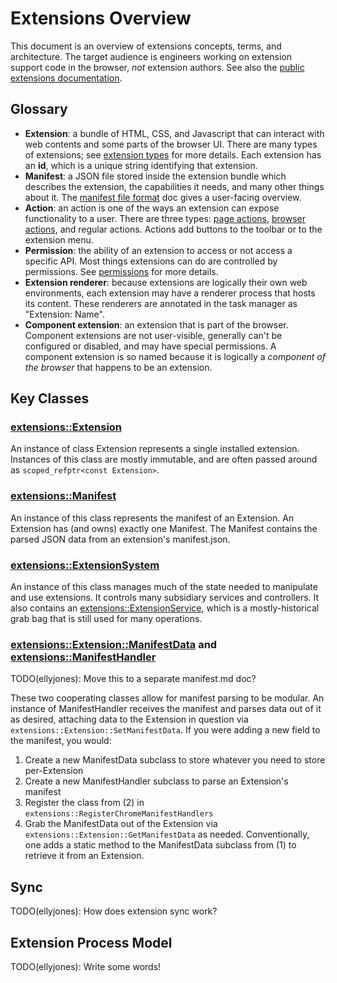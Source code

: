 # Extensions Overview

This document is an overview of extensions concepts, terms, and architecture.
The target audience is engineers working on extension support code in the
browser, *not* extension authors. See also the [public extensions
documentation].

## Glossary

* **Extension**: a bundle of HTML, CSS, and Javascript that can interact with
  web contents and some parts of the browser UI. There are many types of
  extensions; see [extension types] for more details. Each extension has an
  **id**, which is a unique string identifying that extension.
* **Manifest**: a JSON file stored inside the extension bundle which describes
  the extension, the capabilities it needs, and many other things about it. The
  [manifest file format] doc gives a user-facing overview.
* **Action**: an action is one of the ways an extension can expose
  functionality to a user. There are three types: [page actions],
  [browser actions], and regular actions. Actions add buttons to the toolbar or
  to the extension menu.
* **Permission**: the ability of an extension to access or not access a specific
  API. Most things extensions can do are controlled by permissions. See
  [permissions] for more details.
* **Extension renderer**: because extensions are logically their own web
  environments, each extension may have a renderer process that hosts its
  content. These renderers are annotated in the task manager as
  "Extension: Name".
* **Component extension**: an extension that is part of the browser. Component
  extensions are not user-visible, generally can't be configured or disabled,
  and may have special permissions. A component extension is so named because it
  is logically a *component of the browser* that happens to be an extension.

## Key Classes

### [extensions::Extension]

An instance of class Extension represents a single installed extension.
Instances of this class are mostly immutable, and are often passed around as
`scoped_refptr<const Extension>`.

### [extensions::Manifest]

An instance of this class represents the manifest of an Extension. An Extension
has (and owns) exactly one Manifest. The Manifest contains the parsed JSON data
from an extension's manifest.json.

### [extensions::ExtensionSystem]

An instance of this class manages much of the state needed to manipulate and use
extensions. It controls many subsidiary services and controllers. It also
contains an [extensions::ExtensionService], which is a mostly-historical grab
bag that is still used for many operations.

### [extensions::Extension::ManifestData] and [extensions::ManifestHandler]

TODO(ellyjones): Move this to a separate manifest.md doc?

These two cooperating classes allow for manifest parsing to be modular. An
instance of ManifestHandler receives the manifest and parses data out of it as
desired, attaching data to the Extension in question via
`extensions::Extension::SetManifestData`. If you were adding a new field to the
manifest, you would:

1. Create a new ManifestData subclass to store whatever you need to store
   per-Extension
2. Create a new ManifestHandler subclass to parse an Extension's manifest
3. Register the class from (2) in `extensions::RegisterChromeManifestHandlers`
4. Grab the ManifestData out of the Extension via
   `extensions::Extension::GetManifestData` as needed. Conventionally, one adds
   a static method to the ManifestData subclass from (1) to retrieve it from an
   Extension.

## Sync

TODO(ellyjones): How does extension sync work?

## Extension Process Model

TODO(ellyjones): Write some words!

[background page]: https://developer.chrome.com/extensions/background_pages
[browser actions]: https://developer.chrome.com/extensions/browserAction
[builder pattern]: https://en.wikipedia.org/wiki/Builder_pattern
[chrome.commands]: https://developer.chrome.com/extensions/commands
[chrome.omnibox]: https://developer.chrome.com/extensions/omnibox
[extension types]: extension_and_app_types.md
[manifest file format]: https://developer.chrome.com/extensions/manifest
[page actions]: https://developer.chrome.com/extensions/pageAction
[permissions]: permissions.md
[public extensions documentation]: https://developer.chrome.com/extensions

[extensions::Extension::ManifestData]: https://cs.chromium.org/chromium/src/extensions/common/extension.h
[extensions::ExtensionService]: https://cs.chromium.org/chromium/src/chrome/browser/extensions/extension_service.h
[extensions::ExtensionSystem]: https://cs.chromium.org/chromium/src/extensions/browser/extension_system.h
[extensions::Extension]: https://cs.chromium.org/chromium/src/extensions/common/extension.h
[extensions::ManifestHandler]: https://cs.chromium.org/chromium/src/extensions/common/manifest_handler.h
[extensions::Manifest]: https://cs.chromium.org/chromium/src/extensions/common/manifest.h
